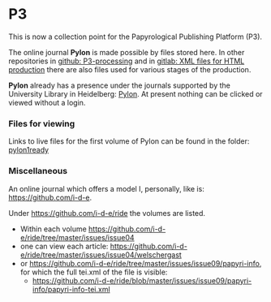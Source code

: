 # P3
This is now a collection point for the Papyrological Publishing Platform (P3). 

The online journal **Pylon** is made possible by files stored here. In other repositories in [github: P3-processing](https://github.com/hcayless/P3-processing) and in [gitlab: XML files for HTML production](https://gitlab.ub.uni-heidelberg.de/verlag/PapyrologicalPublicationPlatform/-/tree/master/epidoc) there are also files used for various stages of the production.

**Pylon** already has a presence under the journals supported by the University Library in Heidelberg: [Pylon](https://journals.ub.uni-heidelberg.de/index.php/pylon/login).  At present nothing can be clicked or viewed without a login. 

### Files for viewing
Links to live files for the first volume of Pylon can be found in the folder: [pylon1ready](https://github.com/jcowey/P3/blob/master/pylon/pylon1ready/list.md)

### Miscellaneous
An online journal which offers a model I, personally, like is: https://github.com/i-d-e.

Under https://github.com/i-d-e/ride the volumes are listed. 
 * Within each volume https://github.com/i-d-e/ride/tree/master/issues/issue04
 * one can view each article: https://github.com/i-d-e/ride/tree/master/issues/issue04/welschergast
 * or https://github.com/i-d-e/ride/tree/master/issues/issue09/papyri-info, for which the full tei.xml of the file is visible:
   * https://github.com/i-d-e/ride/blob/master/issues/issue09/papyri-info/papyri-info-tei.xml

